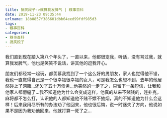```yaml
---
title: 搞笑段子->就算我发脾气 | 糗事百科
date: 2019-11-23 09:35:44
urlname: 18b0857f386601dbb64eed99fdf985d3
tags: 
- 糗事百科
categories:
- 糗事百科
- 搞笑段子
---
```

我们直到现在踏入第八个年头了，一直以来，他都很宠我，听话，没有骂过我，就算我发脾气，他也是笑笑不说话，讲其他的逗我开心。

朋友们都经常一起玩，都羡慕我找到了一个这么好的男朋友，家人也觉得他不错，我也一直觉得自己是一个很幸福很幸福的女人，可是我怎么也想不到，去年的他居然碰上了网赌…还欠了五十万债务…他突然的一走了之，只留下一条短信，让我和他家人都懵逼了…我不知道他为什么会变成这样，他真的从来不赌钱的，连扑克，麻将都不怎么打，认识他的人都知道他不赌不嫖不抽烟，真的不知道他为什么会这样！后来我用尽所有的办法劝了他回来，他也很后悔，说一时迷失了方向，他说如果不是因为我劝他回来，他就打算一死了之…



